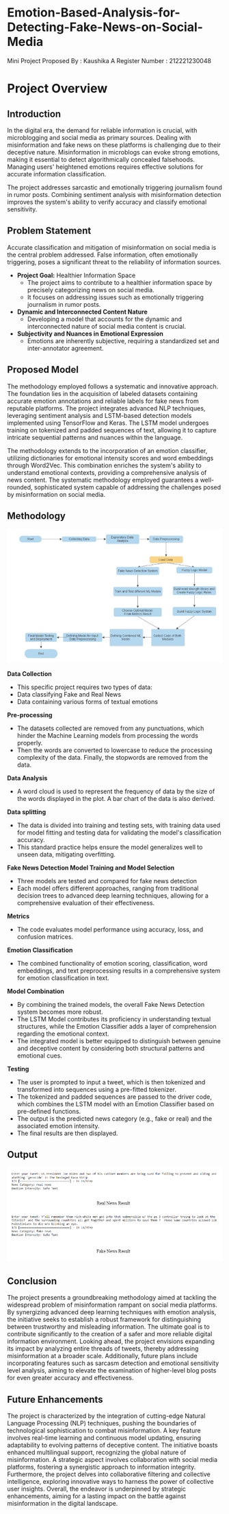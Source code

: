 # Emotion-Based-Analysis-for-Detecting-Fake-News-on-Social-Media
Mini Project 
Proposed By : Kaushika A
Register Number : 212221230048

# Project Overview
## Introduction
In the digital era, the demand for reliable information is crucial, with microblogging and social media as primary sources. Dealing with misinformation and fake news on these platforms is challenging due to their deceptive nature. Misinformation in microblogs can evoke strong emotions, making it essential to detect algorithmically concealed falsehoods.
Managing users' heightened emotions requires effective solutions for accurate information classification.

The project addresses sarcastic and emotionally triggering journalism found in rumor posts. Combining sentiment analysis with misinformation detection improves the system's ability to verify accuracy and classify emotional sensitivity.

## Problem Statement 
Accurate classification and mitigation of misinformation on social media is the central problem addressed.
False information, often emotionally triggering, poses a significant threat to the reliability of information sources.
- **Project Goal:** Healthier Information Space
  - The project aims to contribute to a healthier information space by precisely categorizing news on social media.
  - It focuses on addressing issues such as emotionally triggering journalism in rumor posts.
- **Dynamic and Interconnected Content Nature**
  - Developing a model that accounts for the dynamic and interconnected nature of social media content is crucial.
- **Subjectivity and Nuances in Emotional Expression**
  - Emotions are inherently subjective, requiring a standardized set and inter-annotator agreement.

## Proposed Model 
The methodology employed follows a systematic and innovative approach. The foundation lies in the acquisition of labeled datasets containing accurate emotion annotations and reliable labels for fake news from reputable platforms. The project integrates advanced NLP techniques, leveraging sentiment analysis and LSTM-based detection models implemented using TensorFlow and Keras. The LSTM model undergoes training on tokenized and padded sequences of text, allowing it to capture intricate sequential patterns and nuances within the language.

The methodology extends to the incorporation of an emotion classifier, utilizing dictionaries for emotional intensity scores and word embeddings through Word2Vec. This combination enriches the system's ability to understand emotional contexts, providing a comprehensive analysis of news content. The systematic methodology employed guarantees a well-rounded, sophisticated system capable of addressing the challenges posed by misinformation on social media.

## Methodology

<p align="center">
<img src="https://github.com/Kaushika-Anandh/Emotion-Based-Analysis-for-Detecting-Fake-News-on-Social-Media/blob/main/FlowDiagram.PNG">
</p>

**Data Collection**
- This specific project requires two types of data:
- Data classifying Fake and Real News
- Data containing various forms of textual emotions

**Pre-processing**
- The datasets collected are removed from any punctuations, which hinder the Machine Learning models from processing the words properly.
- Then the words are converted to lowercase to reduce the processing complexity of the data. Finally, the stopwords are removed from the data. 

**Data Analysis**
- A word cloud is used to represent the frequency of data by the size of the words displayed in the plot. A bar chart of the data is also derived.

**Data splitting**
- The data is divided into training and testing sets, with training data used for model fitting and testing data for validating the model's classification accuracy. 
- This standard practice helps ensure the model generalizes well to unseen data, mitigating overfitting. 

**Fake News Detection Model Training and Model Selection** 
- Three models are tested and compared for fake news detection 
- Each model offers different approaches, ranging from traditional decision trees to advanced deep learning techniques, allowing for a comprehensive evaluation of their effectiveness.

**Metrics**
- The code evaluates model performance using accuracy, loss, and confusion matrices. 

**Emotion Classification** 
- The combined functionality of emotion scoring, classification, word embeddings, and text preprocessing results in a comprehensive system for emotion classification in text. 

**Model Combination** 
- By combining the trained models, the overall Fake News Detection system becomes more robust. 
- The LSTM Model contributes its proficiency in understanding textual structures, while the Emotion Classifier adds a layer of comprehension regarding the emotional context. 
- The integrated model is better equipped to distinguish between genuine and deceptive content by considering both structural patterns and emotional cues.

**Testing**
- The user is prompted to input a tweet, which is then tokenized and transformed into sequences using a pre-fitted tokenizer. 
- The tokenized and padded sequences are passed to the driver code, which combines the LSTM model with an Emotion Classifier based on pre-defined functions. 
- The output is the predicted news category (e.g., fake or real) and the associated emotion intensity. 
- The final results are then displayed.

## Output 

<p align="center">
<img src="https://github.com/Kaushika-Anandh/Emotion-Based-Analysis-for-Detecting-Fake-News-on-Social-Media/blob/main/Output.PNG">
</p>

## Conclusion

The project presents a groundbreaking methodology aimed at tackling the widespread problem of misinformation rampant on social media platforms. By synergizing advanced deep learning techniques with emotion analysis, the initiative seeks to establish a robust framework for distinguishing between trustworthy and misleading information. The ultimate goal is to contribute significantly to the creation of a safer and more reliable digital information environment. Looking ahead, the project envisions expanding its impact by analyzing entire threads of tweets, thereby addressing misinformation at a broader scale. Additionally, future plans include incorporating features such as sarcasm detection and emotional sensitivity level analysis, aiming to elevate the examination of higher-level blog posts for even greater accuracy and effectiveness.

## Future Enhancements

The project is characterized by the integration of cutting-edge Natural Language Processing (NLP) techniques, pushing the boundaries of technological sophistication to combat misinformation. A key feature involves real-time learning and continuous model updating, ensuring adaptability to evolving patterns of deceptive content. The initiative boasts enhanced multilingual support, recognizing the global nature of misinformation. A strategic aspect involves collaboration with social media platforms, fostering a synergistic approach to information integrity. Furthermore, the project delves into collaborative filtering and collective intelligence, exploring innovative ways to harness the power of collective user insights. Overall, the endeavor is underpinned by strategic enhancements, aiming for a lasting impact on the battle against misinformation in the digital landscape.
